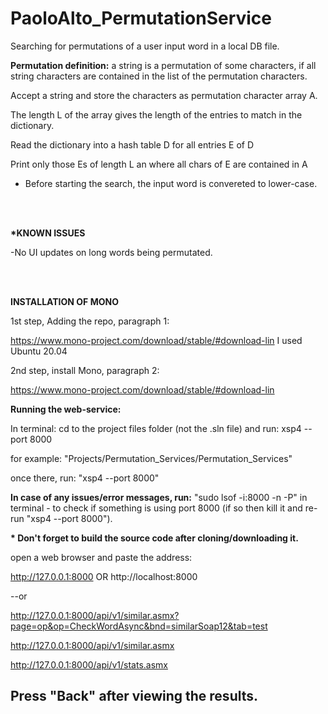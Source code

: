 # PaoloAlto_PermutationService


Searching for permutations of a user input word in a local DB file. 


<b>Permutation definition:</b> a string is a permutation of some characters, if all string characters are contained in the list of the permutation characters.


Accept a string and store the characters as permutation character array A.

The length L of the array gives the length of the entries to match in the dictionary.

Read the dictionary into a hash table D for all entries E of D

Print only those Es of length L an where all chars of E are contained in A

	
* Before starting the search, the input word is convereted to lower-case.

<br/><br/>


<b>*KNOWN ISSUES</b>

-No UI updates on long words being permutated.

<br/><br/>



<b>INSTALLATION OF MONO</b>

1st step, Adding the repo, paragraph 1:

https://www.mono-project.com/download/stable/#download-lin
I used Ubuntu 20.04

2nd step, install Mono, paragraph 2:

https://www.mono-project.com/download/stable/#download-lin


<b>Running the web-service:</b>

In terminal: cd to the project files folder (not the .sln file) and run:
xsp4 --port 8000


for example: "Projects/Permutation_Services/Permutation_Services"


once there, run: "xsp4 --port 8000"

<b>In case of any issues/error messages, run:</b>
"sudo lsof -i:8000 -n -P" in terminal - to check if something is using port 8000
(if so then kill it and re-run "xsp4 --port 8000").


<b>* Don't forget to build the source code after cloning/downloading it.</b>


open a web browser and paste the address: 

http://127.0.0.1:8000 OR http://localhost:8000

--or

http://127.0.0.1:8000/api/v1/similar.asmx?page=op&op=CheckWordAsync&bnd=similarSoap12&tab=test

http://127.0.0.1:8000/api/v1/similar.asmx

http://127.0.0.1:8000/api/v1/stats.asmx


<b><h2>Press "Back" after viewing the results.</h2></b>










